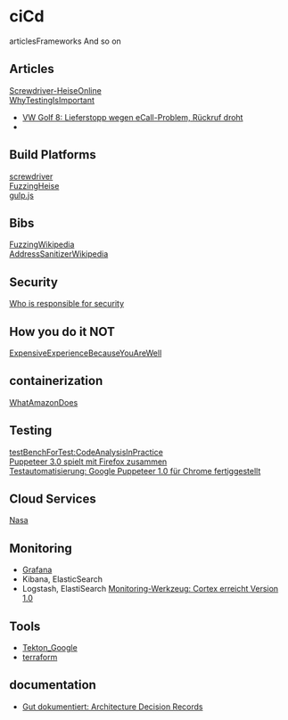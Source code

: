 # ciCd
articlesFrameworks And so on


## Articles
[Screwdriver-HeiseOnline](https://www.heise.de/developer/meldung/Continuous-Delivery-Foundation-nimmt-Screwdriver-als-Inkubationsprojekt-auf-4665695.html)  
[WhyTestingIsImportant](https://www.golem.de/news/softwarefehler-in-der-raumfahrt-in-den-neunzigern-stuerzte-alles-ab-1511-117537.html)  
* [VW Golf 8: Lieferstopp wegen eCall-Problem, Rückruf droht ](https://heise.de/-4722518 )
 * []()

## Build Platforms
[screwdriver](https://screwdriver.cd/)  
[FuzzingHeise](https://www.heise.de/hintergrund/Fuzzing-Angriff-ist-die-beste-Verteidigung-4659818.html)  
[gulp.js](https://gulpjs.com/)  

## Bibs
[FuzzingWikipedia](https://en.wikipedia.org/wiki/Fuzzing)  
[AddressSanitizerWikipedia](https://en.wikipedia.org/wiki/AddressSanitizer)  

## Security
[Who is responsible for security](https://www.heise.de/developer/meldung/Studie-Je-groesser-das-Unternehmen-desto-groesser-die-Security-Bemuehungen-4662799.html)   

## How you do it NOT
[ExpensiveExperienceBecauseYouAreWell](https://www.golem.de/news/grafikentwickler-x-org-community-wegen-ci-in-geldsorgen-2002-146917.html)  

## containerization
[WhatAmazonDoes](https://www.golem.de/news/bottlerocket-amazon-baut-sich-eigenen-container-host-2003-147184.html)  

## Testing
[testBenchForTest:CodeAnalysisInPractice](https://heise.de/-4679430)  
[Puppeteer 3.0 spielt mit Firefox zusammen](https://heise.de/-4705523)  
[Testautomatisierung: Google Puppeteer 1.0 für Chrome fertiggestellt](https://heise.de/-3944817)


## Cloud Services
[Nasa](https://www.golem.de/news/earthdata-cloud-nasa-uebersieht-aws-kosten-fuer-247-petabyte-2003-147451.html)

## Monitoring
* [Grafana](https://grafana.com/)
* Kibana, ElasticSearch
* Logstash, ElastiSearch
[Monitoring-Werkzeug: Cortex erreicht Version 1.0 ](https://heise.de/-4696069)  

## Tools
* [Tekton_Google](https://cloud.google.com/tekton)  
* [terraform](https://www.terraform.io/)  

## documentation
* [Gut dokumentiert: Architecture Decision Records](https://heise.de/-4664988)

